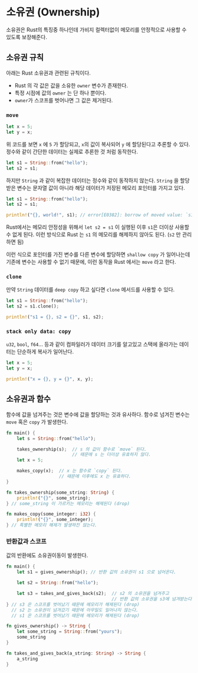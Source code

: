 # 소유권 (Ownership)

소유권은 Rust의 특징중 하나인데 가비지 컬렉터없이 메모리를 안정적으로 사용할 수 있도록 보장해준다.

## 소유권 규칙

아래는 Rust 소유권과 관련된 규칙이다.

- Rust 의 각 값은 값을 소유한 `owner` 변수가 존재한다.
- 특정 시점에 값의 `owner` 는 단 하나 뿐이다.
- `owner`가 스코프를 벗어나면 그 값은 제거된다.

### `move`

```rs
let x = 5;
let y = x;
```

위 코드를 보면 `x` 에 `5` 가 할당되고, `x`의 값이 복사되어 `y` 에 할당된다고 추론할 수 있다. 정수와 같이 간단한 데이터는 실제로 추론한 것 처럼 동작한다.

```rs
let s1 = String::from("hello");
let s2 = s1;
```

하지만 `String` 과 같이 복잡한 데이터는 정수와 같이 동작하지 않는다.
`String` 을 할당받은 변수는 문자열 값이 아니라 해당 데이터가 저장된 메모리 포인터를 가지고 있다.

```rs
let s1 = String::from("hello");
let s2 = s1;

println!("{}, world!", s1); // error[E0382]: borrow of moved value: `s1
```

Rust에서는 메모리 안정성을 위해서 `let s2 = s1` 이 실행된 이후 `s1`은 더이상 사용할 수 없게 된다. 이런 방식으로 Rust 는 `s1` 의 메모리를 해제하지 않아도 된다. (`s2` 만 관리하면 됨)

이런 식으로 포인터를 가진 변수를 다른 변수에 할당하면 `shallow copy` 가 일어나는데 기존에 변수는 사용할 수 없기 때문에, 이런 동작을 Rust 에서는 `move` 라고 한다.

### `clone`

만약 `String` 데이터를 `deep copy` 하고 싶다면 `clone` 메서드를 사용할 수 있다.

```rs
let s1 = String::from("hello");
let s2 = s1.clone();

println!("s1 = {}, s2 = {}", s1, s2);
```

### `stack only data: copy`

`u32`, `bool`, `f64`... 등과 같이 컴파일러가 데이터 크기를 알고있고 스택에 올라가는 데이터는 단순하게 복사가 일어난다.

```rs
let x = 5;
let y = x;

println!("x = {}, y = {}", x, y);
```

## 소유권과 함수

함수에 값을 넘겨주는 것은 변수에 값을 할당하는 것과 유사하다. 함수로 넘겨진 변수는 `move` 혹은 `copy` 가 발생한다.

```rs
fn main() {
    let s = String::from("hello");

    takes_ownership(s);  // s 의 값이 함수로 `move` 된다.
                         // 때문에 s 는 더이상 유효하지 않다.
    let x = 5;

    makes_copy(x);  // x 는 함수로 `copy` 된다.
                    // 때문에 이후에도 x 는 유효하다.
}

fn takes_ownership(some_string: String) {
    println!("{}", some_string);
} // some_string 이 가르키는 메모리는 해제된다 (drop)

fn makes_copy(some_integer: i32) {
    println!("{}", some_integer);
} // 특별한 메모리 해제가 발생하진 않는다.
```

### 반환값과 스코프

값의 반환에도 소유권이동이 발생한다.

```rs
fn main() {
    let s1 = gives_ownership(); // 반환 값의 소유권이 s1 으로 넘어온다.

    let s2 = String::from("hello");

    let s3 = takes_and_gives_back(s2);  // s2 의 소유권을 넘겨주고
                                        // 반환 값의 소유권을 s3에 넘겨받는다
} // s3 은 스코프를 벗어났기 때문에 메모리가 해제된다 (drop)
  // s2 는 소유권이 넘겨갔기 때문에 아무일도 일어나지 않는다.
  // s1 은 스코프를 벗어났기 때문에 메모리가 해제된다 (drop)

fn gives_ownership() -> String {
    let some_string = String::from("yours");
    some_string
}

fn takes_and_gives_back(a_string: String) -> String {
    a_string
}
```
